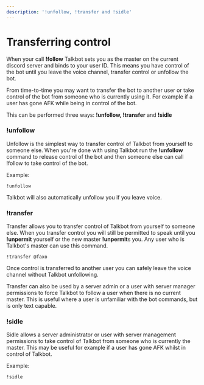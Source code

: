 ```yaml
---
description: '!unfollow, !transfer and !sidle'
---
```


# Transferring control

When your call **!follow** Talkbot sets you as the master on the current discord server and binds to your user ID. This means you have control of the bot until you leave the voice channel, transfer control or unfollow the bot.

From time-to-time you may want to transfer the bot to another user or take control of the bot from someone who is currently using it. For example if a user has gone AFK while being in control of the bot. 

This can be performed three ways: **!unfollow, !transfer** and **!sidle**

### !unfollow

Unfollow is the simplest way to transfer control of Talkbot from yourself to someone else. When you're done with using Talkbot run the **!unfollow** command to release control of the bot and then someone else can call !follow to take control of the bot.

Example:

```text
!unfollow
```

Talkbot will also automatically unfollow you if you leave voice.

### !transfer

Transfer allows you to transfer control of Talkbot from yourself to someone else. When you transfer control you will still be permitted to speak until you **!unpermit** yourself or the new master **!unpermit**s you. Any user who is Talkbot's master can use this command.

```text
!transfer @faxo
```

Once control is transferred to another user you can safely leave the voice channel without Talkbot unfollowing.

Transfer can also be used by a server admin or a user with server manager permissions to force Talkbot to follow a user when there is no current master. This is useful where a user is unfamiliar with the bot commands, but is only text capable.

### !sidle

Sidle allows a server administrator or user with server management permissions to take control of Talkbot from someone who is currently the master. This may be useful for example if a user has gone AFK whilst in control of Talkbot.

Example:

```text
!sidle
```


